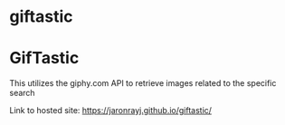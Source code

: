 # giftastic


<h1>GifTastic</h1>

<p>This utilizes the giphy.com API to retrieve images related to the specific search </p>

Link to hosted site: https://jaronrayj.github.io/giftastic/


